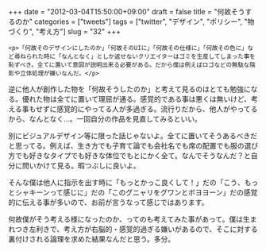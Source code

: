 +++
date = "2012-03-04T15:50:00+09:00"
draft = false
title = "何故そうするのか"
categories = ["tweets"]
tags = ["twitter", "デザイン", "ポリシー", "物づくり", "考え方"]
slug = "32"
+++


    <p>「何故そのデザインにしたのか」「何故そのUIに」「何故その仕様に」「何故その色に」など尋ねられた時に「なんとなく」としか返せないクリエイターはゴミを生産してしまった事を恥ずべき。全てに置いて意図が説明出来る必要がある。だから僕は例えばロゴなどの無駄な陰影や立体処理が嫌いなんだ。</p>
<p>逆に他人が創作した物を「何故そうしたのか」と考えて見るのはとても勉強になる。優れた物は全てに置いて理屈が通る。感覚的である事は悪くは無いけど、考える事もせずに感覚的にやってる人が多過ぎる。流行りだから、他人がやってるから、なんとなく...。一回自分の作品を見直してみるといい。</p>
<p>別にビジュアルデザイン等に限った話じゃないよ。全てに置いてそうあるべきだと思ってる。例えば、生き方でも子育て論でも会社名でも席の配置でも服の選び方でも好きなタイプでも好きな体位でもとにかく全て。なんでそうなんだ？と自分に問いかけて見る。暇つぶしに良いよ。</p>
<p>そんな僕は他人に指示を出す時に「もっとかっこ良くして！」だの「こう、もっとシャキーンって感じに」だの「このグニャリをグワンとボヨヨーン」だの感覚的に伝える事が多いので、お前が言うなって感じではあります。</p>
<p>何故僕がそう考える様になったのか、ってのも考えてみた事があって。僕は生まれつき左利きで、考え方が右脳的・感覚的過ぎる嫌いがあるので、そこに対する裏付けされる論理を求めた結果なんだと思う。多分。</p>
  
